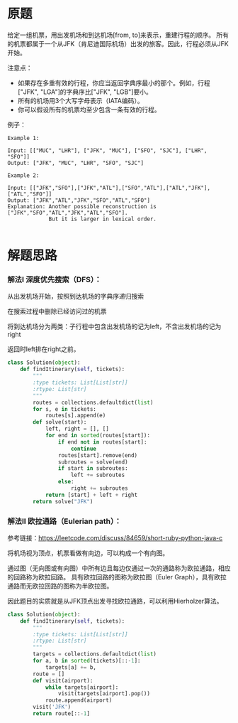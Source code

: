 # 原题
给定一组机票，用出发机场和到达机场[from, to]来表示，重建行程的顺序。
所有的机票都属于一个从JFK（肯尼迪国际机场）出发的旅客。因此，行程必须从JFK开始。

注意点：

  - 如果存在多重有效的行程，你应当返回字典序最小的那个。例如，行程["JFK", "LGA"]的字典序比["JFK", "LGB"]要小。
  - 所有的机场用3个大写字母表示（IATA编码）。
  - 你可以假设所有的机票均至少包含一条有效的行程。

例子：

```
Example 1:

Input: [["MUC", "LHR"], ["JFK", "MUC"], ["SFO", "SJC"], ["LHR", "SFO"]]
Output: ["JFK", "MUC", "LHR", "SFO", "SJC"]

Example 2:

Input: [["JFK","SFO"],["JFK","ATL"],["SFO","ATL"],["ATL","JFK"],["ATL","SFO"]]
Output: ["JFK","ATL","JFK","SFO","ATL","SFO"]
Explanation: Another possible reconstruction is ["JFK","SFO","ATL","JFK","ATL","SFO"].
             But it is larger in lexical order.
             
```

# 解题思路

### 解法I 深度优先搜索（DFS）：

从出发机场开始，按照到达机场的字典序递归搜索

在搜索过程中删除已经访问过的机票

将到达机场分为两类：子行程中包含出发机场的记为left，不含出发机场的记为right

返回时left排在right之前。

```python
class Solution(object):
    def findItinerary(self, tickets):
        """
        :type tickets: List[List[str]]
        :rtype: List[str]
        """
        routes = collections.defaultdict(list)
        for s, e in tickets:
            routes[s].append(e)
        def solve(start):
            left, right = [], []
            for end in sorted(routes[start]):
                if end not in routes[start]:
                    continue
                routes[start].remove(end)
                subroutes = solve(end)
                if start in subroutes:
                    left += subroutes
                else:
                    right += subroutes
            return [start] + left + right
        return solve("JFK")
```

### 解法II 欧拉通路（Eulerian path）：

参考链接：https://leetcode.com/discuss/84659/short-ruby-python-java-c

将机场视为顶点，机票看做有向边，可以构成一个有向图。

通过图（无向图或有向图）中所有边且每边仅通过一次的通路称为欧拉通路，相应的回路称为欧拉回路。
具有欧拉回路的图称为欧拉图（Euler Graph），具有欧拉通路而无欧拉回路的图称为半欧拉图。

因此题目的实质就是从JFK顶点出发寻找欧拉通路，可以利用Hierholzer算法。

```python
class Solution(object):
    def findItinerary(self, tickets):
        """
        :type tickets: List[List[str]]
        :rtype: List[str]
        """
        targets = collections.defaultdict(list)
        for a, b in sorted(tickets)[::-1]:
            targets[a] += b,
        route = []
        def visit(airport):
            while targets[airport]:
                visit(targets[airport].pop())
            route.append(airport)
        visit('JFK')
        return route[::-1]
```
